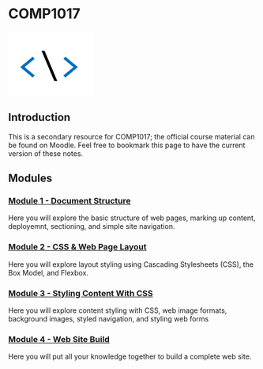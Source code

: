 # COMP1017

![GitHub_icon.png](/comp1017/GitHub_icon.png)

## Introduction
This is a secondary resource for COMP1017; the official course material can be found on Moodle. Feel free to bookmark this page to have the current version of these notes.

## Modules

### [Module 1 - Document Structure](module1/README.md)
Here you will explore the basic structure of web pages, marking up content, deployemnt, sectioning, and simple site navigation.

### [Module 2 - CSS & Web Page Layout](module2/README.md)
Here you will explore layout styling using Cascading Stylesheets (CSS), the Box Model, and Flexbox.

### [Module 3 - Styling Content With CSS](module3/README.md)
Here you will explore content styling with CSS, web image formats, background images, styled navigation, and styling web forms

### [Module 4 - Web Site Build](module4/README.md)
Here you will put all your knowledge together to build a complete web site.
